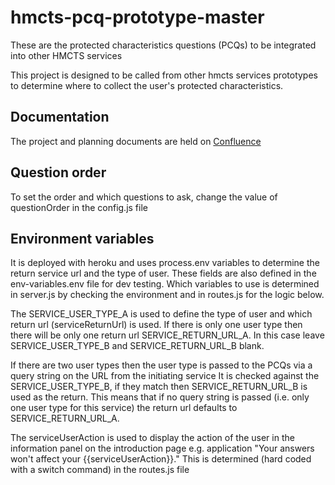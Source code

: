 # hmcts-pcq-prototype-master #
These are the protected characteristics questions (PCQs) to be integrated into other HMCTS services

This project is designed to be called from other hmcts services prototypes to determine where to collect the user's protected characteristics.

## Documentation ##
The project and planning documents are held on [Confluence](https://tools.hmcts.net/confluence/display/CD/Protected+Characteristics+Questions)

## Question order ##

To set the order and which questions to ask, change the value of questionOrder in the config.js file

## Environment variables ##

It is deployed with heroku and uses process.env variables to determine the return service url and the type of user. These fields are also defined in the env-variables.env file for dev testing. Which variables to use is determined in server.js by checking the environment and in routes.js for the logic below.

The SERVICE_USER_TYPE_A is used to define the type of user and which return url (serviceReturnUrl) is used. If there is only one user type then there will be only one return url SERVICE_RETURN_URL_A. In this case leave SERVICE_USER_TYPE_B and SERVICE_RETURN_URL_B blank.

If there are two user types then the user type is passed to the PCQs via a query string on the URL from the initiating service It is checked against the SERVICE_USER_TYPE_B, if they match then SERVICE_RETURN_URL_B is used as the return. This means that if no query string is passed (i.e. only one user type for this service) the return url defaults to SERVICE_RETURN_URL_A.

The serviceUserAction is used to display the action of the user in the information panel on the introduction page e.g. application
"Your answers won't affect your {{serviceUserAction}}."  This is determined (hard coded with a switch command) in the routes.js file
